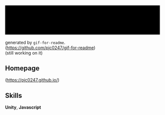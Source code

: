 
![cat](https://github.com/pjc0247/pjc0247/blob/master/pjc.gif?raw=true)

generated by `gif-for-readme`.<br>
(https://github.com/pjc0247/gif-for-readme)<br>
(still working on it)

Homepage
----
(https://pjc0247.github.io/)

Skills
----
__Unity__, __Javascript__

<!--
**pjc0247/pjc0247** is a ✨ _special_ ✨ repository because its `README.md` (this file) appears on your GitHub profile.

Here are some ideas to get you started:

- 🔭 I’m currently working on ...
- 🌱 I’m currently learning ...
- 👯 I’m looking to collaborate on ...
- 🤔 I’m looking for help with ...
- 💬 Ask me about ...
- 📫 How to reach me: ...
- 😄 Pronouns: ...
- ⚡ Fun fact: ...
-->
